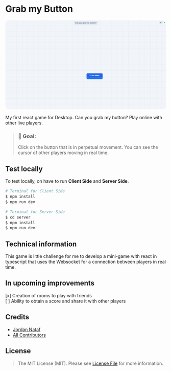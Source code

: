 # Grab my Button

<img src="./public/screenshot.png" alt="screenshot" style="border-radius: 10px;" />

My first react game for Desktop. Can you grab my button? Play online with other live players.

> ### 🎯 **Goal:**
>Click on the button that is in perpetual movement. You can see the cursor of other players moving in real time.

## Test locally
To test locally, on have to run **Client Side** and **Server Side**.

```bash
# Terminal for Client Side
$ npm install
$ npm run dev
```
```bash
# Terminal for Server Side
$ cd server
$ npm install
$ npm run dev
```

## Technical information
This game is little challenge for me to develop a mini-game with react in typescript that uses the Websocket for a connection between players in real time.

## In upcoming improvements
[x] Creation of rooms to play with friends<br>
[ ] Ability to obtain a score and share it with other players

## Credits

- [Jordan Nataf](https://github.com/jornatf)
- [All Contributors](../../contributors)

## License

> The MIT License (MIT). Please see [License File](LICENSE.md) for more information.

